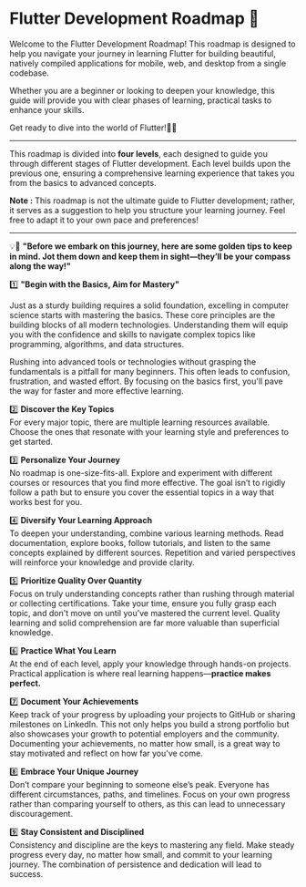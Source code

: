 # Flutter Development Roadmap 🚀

Welcome to the Flutter Development Roadmap! This roadmap is designed to help you navigate your journey in learning Flutter for building beautiful, natively compiled applications for mobile, web, and desktop from a single codebase.  

Whether you are a beginner or looking to deepen your knowledge, this guide will provide you with clear phases of learning, practical tasks to enhance your skills.  

Get ready to dive into the world of Flutter!📱✨
_____________________________________________________________________________________________________________________________________________________________________________________________________________________

This roadmap is divided into **four levels**, each designed to guide you through different stages of Flutter development. Each level builds upon the previous one, ensuring a comprehensive learning experience that takes you from the basics to advanced concepts.

**Note :** This roadmap is not the ultimate guide to Flutter development; rather, it serves as a suggestion to help you structure your learning journey. Feel free to adapt it to your own pace and preferences!

_____________________________________________________________________________________________________________________________________________________________________________________________________________________
💡📌 **"Before we embark on this journey, here are some golden tips to keep in mind. Jot them down and keep them in sight—they’ll be your compass along the way!"**

1️⃣ **"Begin with the Basics, Aim for Mastery"** 

Just as a sturdy building requires a solid foundation, excelling in computer science starts with mastering the basics. These core principles are the building blocks of all modern technologies. Understanding them will equip you with the confidence and skills to navigate complex topics like programming, algorithms, and data structures.  

Rushing into advanced tools or technologies without grasping the fundamentals is a pitfall for many beginners. This often leads to confusion, frustration, and wasted effort. By focusing on the basics first, you'll pave the way for faster and more effective learning.  

2️⃣ **Discover the Key Topics**  
For every major topic, there are multiple learning resources available. Choose the ones that resonate with your learning style and preferences to get started.  

3️⃣ **Personalize Your Journey**  
No roadmap is one-size-fits-all. Explore and experiment with different courses or resources that you find more effective. The goal isn’t to rigidly follow a path but to ensure you cover the essential topics in a way that works best for you.  

4️⃣ **Diversify Your Learning Approach**  
To deepen your understanding, combine various learning methods. Read documentation, explore books, follow tutorials, and listen to the same concepts explained by different sources. Repetition and varied perspectives will reinforce your knowledge and provide clarity.  

5️⃣ **Prioritize Quality Over Quantity**  
Focus on truly understanding concepts rather than rushing through material or collecting certifications. Take your time, ensure you fully grasp each topic, and don't move on until you’ve mastered the current level. Quality learning and solid comprehension are far more valuable than superficial knowledge.  

6️⃣ **Practice What You Learn**  
At the end of each level, apply your knowledge through hands-on projects. Practical application is where real learning happens—**practice makes perfect.**  

7️⃣ **Document Your Achievements**  
Keep track of your progress by uploading your projects to GitHub or sharing milestones on LinkedIn. This not only helps you build a strong portfolio but also showcases your growth to potential employers and the community. Documenting your achievements, no matter how small, is a great way to stay motivated and reflect on how far you've come.  

8️⃣ **Embrace Your Unique Journey**  
Don’t compare your beginning to someone else’s peak. Everyone has different circumstances, paths, and timelines. Focus on your own progress rather than comparing yourself to others, as this can lead to unnecessary discouragement.  

9️⃣ **Stay Consistent and Disciplined**  
Consistency and discipline are the keys to mastering any field. Make steady progress every day, no matter how small, and commit to your learning journey. The combination of persistence and dedication will lead to success.





